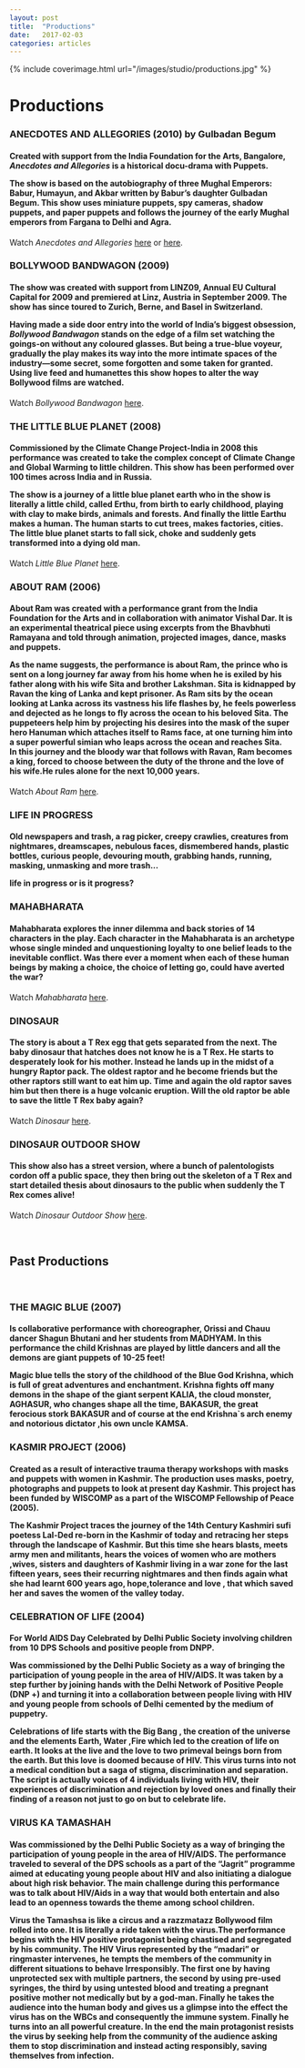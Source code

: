 ```yaml
---
layout: post
title:  "Productions"
date:   2017-02-03
categories: articles
---
```


{% include coverimage.html url="/images/studio/productions.jpg" %} 

<h1>Productions</h1>

<h3>ANECDOTES AND ALLEGORIES (2010) by Gulbadan Begum</h3>

<h4>Created with support from the India Foundation for the Arts, Bangalore, <i>Anecdotes and Allegories</i> is a historical docu-drama with Puppets. 

The show is based on the autobiography of three Mughal Emperors: Babur, Humayun, and Akbar written by Babur’s daughter Gulbadan Begum. This show uses miniature puppets, spy cameras, shadow puppets, and paper puppets and follows the journey of the early Mughal emperors from Fargana to Delhi and Agra.</h4>

Watch <i>Anecdotes and Allegories</i> <a href="https://www.youtube.com/watch?v=PsVroODy0Bs" target="_blank">here</a> or <a href="https://www.youtube.com/watch?v=GHn9QbvNXiI" target="_blank">here</a>.

<h3>BOLLYWOOD BANDWAGON (2009)</h3>

<h4>The show was created with support from LINZ09, Annual EU Cultural Capital for 2009 and premiered at Linz, Austria in September 2009. The show has since toured to Zurich, Berne, and Basel in Switzerland. 
<br>
      
Having made a side door entry into the world of India’s biggest obsession, <i>Bollywood Bandwagon</i> stands on the edge of a film set watching the goings-on without any coloured glasses. But being a true-blue voyeur, gradually the play makes its way into the more intimate spaces of the industry&mdash;some secret, some forgotten and some taken for granted. Using live feed and humanettes this show hopes to alter the way Bollywood films are watched.</h4>

Watch <i>Bollywood Bandwagon</i> <a href="https://www.youtube.com/watch?v=06Q7xpczN4E" target="_blank">here</a>.
      
<h3>THE LITTLE BLUE PLANET (2008)</h3>

<h4>Commissioned by the Climate Change Project-India in 2008 this performance was created to take the  complex concept of Climate Change and Global Warming to little children. This show has been performed over 100 times across India and in Russia. 

The show is a journey of a little blue planet earth who in the show is literally a little child, called Erthu, from birth to early childhood, playing with clay to make birds, animals and forests. And finally the little Earthu makes a human. The human starts to cut trees, makes factories, cities. The little blue planet starts to fall sick, choke and suddenly gets transformed into a dying old man.</h4>

Watch <i>Little Blue Planet</i> <a href="https://www.youtube.com/watch?v=rgQWl_Fuf18" target="_blank">here</a>.

<h3>ABOUT RAM (2006)</h3>

<h4>About Ram was created with a performance grant from the India Foundation for the Arts and in collaboration with animator Vishal Dar. It is an experimental theatrical piece using excerpts from the Bhavbhuti Ramayana and told through animation, projected images, dance, masks and puppets. 
<br>
      
As the name suggests, the performance is about Ram, the prince who is sent on a long journey far away from his home when he is exiled by his father along with his wife Sita and brother Lakshman. Sita is kidnapped by Ravan the king of Lanka and kept prisoner. As Ram sits by the ocean looking at Lanka across its vastness his life flashes by, he feels powerless and dejected as he longs to fly across the ocean to his beloved Sita. The puppeteers help him by projecting his desires into the mask of the super hero Hanuman which attaches itself to Rams face, at one turning him into a super powerful simian who leaps across the ocean and reaches Sita.
<br>
In this journey and the bloody war that follows with Ravan, Ram becomes a king, forced to choose between the duty of the throne and the love of his wife.He rules alone for the next 10,000 years.</h4>

Watch <i>About Ram</i> <a href="https://www.youtube.com/watch?v=r6AaVMjM9jA" target="_blank">here</a>.

<h3>LIFE IN PROGRESS</h3>

<h4>Old newspapers and trash, a rag picker, creepy crawlies, creatures from nightmares, dreamscapes, nebulous faces, dismembered hands, plastic bottles, curious people, devouring mouth, grabbing hands, running, masking, unmasking and more trash...

life in progress or is it progress?</h4>

<h3>MAHABHARATA</h3>

<h4>Mahabharata explores the inner dilemma and back stories of 14 characters in the play. Each character in the Mahabharata is an archetype whose single minded and unquestioning loyalty to one belief leads to the inevitable conflict. Was there ever a moment when each of these human beings by making a choice, the choice of letting go, could have averted the war?</h4>

Watch <i>Mahabharata</i> <a href="https://www.youtube.com/watch?v=GKa8JQHnlvQ" target="_blank">here</a>.

<h3>DINOSAUR</h3>

<h4>The story is about a T Rex egg that gets separated from the next. The baby dinosaur that hatches does not know he is a T Rex. He starts to desperately look for his mother. Instead he lands up in the midst of a hungry Raptor pack. The oldest raptor and he become friends but the other raptors still want to eat him up. Time and again the old raptor saves him but then there is a huge volcanic eruption. Will the old raptor be able to save the little T Rex baby again?</h4>

Watch <i>Dinosaur</i> <a href="https://www.youtube.com/watch?v=AlAALy1h6RE" target="_blank">here</a>.

<h3>DINOSAUR OUTDOOR SHOW</h3>

<h4>This show also has a street version, where a bunch of palentologists cordon off a public space, they then bring out the skeleton of a T Rex and start detailed thesis about dinosaurs to the public when suddenly the T Rex comes alive!</h4>

Watch <i>Dinosaur Outdoor Show</i> <a href="https://www.youtube.com/watch?v=fdD1fWdA-GI" target="_blank">here</a>.

<br>
<h2>Past Productions</h2>
<br>
<h3>THE MAGIC BLUE (2007)</h3>

<h4>Is collaborative performance with choreographer, Orissi and Chauu dancer Shagun Bhutani and her students from MADHYAM. In this performance the child Krishnas are played by little dancers and all the demons are giant puppets of 10-25 feet!
<br>
      
Magic blue tells the story of the childhood of the Blue God Krishna, which is full of great adventures and  enchantment.  Krishna fights off many demons in the shape of the giant  serpent KALIA, the cloud monster, AGHASUR, who changes shape all the time, BAKASUR, the great ferocious stork BAKASUR and of course at the end Krishna`s arch enemy and notorious dictator ,his own uncle KAMSA.</h4> 

<h3>KASMIR PROJECT (2006)</h3>

<h4>Created as a result of interactive trauma therapy workshops with masks and puppets with women in Kashmir. The production uses masks, poetry, photographs and puppets to look at present day Kashmir. This project has been funded by WISCOMP as a part of the WISCOMP Fellowship of Peace (2005).
<br>

The Kashmir Project traces the journey of the 14th Century Kashmiri sufi poetess Lal-Ded re-born in the Kashmir of today and retracing her steps through the landscape of Kashmir. But this time she hears blasts, meets army men and militants, hears the voices of women who are mothers ,wives, sisters and daughters of Kashmir living in a war zone for the last fifteen years, sees their recurring nightmares and then finds again what she had learnt 600 years ago, hope,tolerance and love , that which saved her and saves the women of the valley today.</h4> 

<h3>CELEBRATION OF LIFE (2004)</h3>

<h4>For World AIDS Day Celebrated by Delhi Public Society involving children from 10 DPS Schools and positive people from DNPP.

Was commissioned by the Delhi Public Society as a way of bringing the participation of young people in the area of HIV/AIDS. It was taken by a step further by joining hands with the Delhi Network of Positive People (DNP +) and turning it into a collaboration between people living with HIV and young people from schools of Delhi cemented by the medium of puppetry.
<br>

Celebrations of life starts with the Big Bang , the creation of the universe and the  elements  Earth, Water ,Fire  which led to the creation of life on earth. It looks at the live and the love to two primeval beings born from the earth. But this love is doomed because of HIV. This virus turns into not a medical condition but a saga of stigma, discrimination and separation. The script is actually voices of 4 individuals living with HIV, their experiences of discrimination and rejection by loved ones and finally their finding of a reason not just to go on but to celebrate life.</h4>

<h3>VIRUS KA TAMASHAH</h3>

<h4>Was commissioned by the Delhi Public Society as a way of bringing the participation of young people in the area of HIV/AIDS. The performance traveled to several of the DPS schools as a part of the “Jagrit” programme aimed at educating young people about HIV and also initiating a dialogue about high risk behavior. The main challenge during this performance was to talk about HIV/Aids in a way that would both entertain and also lead to an openness towards the theme among school children.
<br>

Virus the Tamashsa is like a circus and a razzmatazz  Bollywood film rolled into one. It is literally a ride taken with the virus.The performance begins with the HIV positive protagonist being chastised and segregated by his community. The HIV Virus represented by the  “madari” or ringmaster intervenes, he tempts the members of the community in different situations to behave Irresponsibly. The first one by having unprotected sex with multiple partners, the second by using pre-used syringes, the third by using untested blood and treating a pregnant positive mother not medically but by a god-man. Finally he takes the audience into the human body and gives us a glimpse into the  effect the virus has on the WBCs and consequently the immune system. Finally he turns into an all powerful creature. In the end the main protagonist resists the virus by seeking help from the community of the audience asking them to stop discrimination and instead acting responsibly, saving themselves from infection.</h4>


